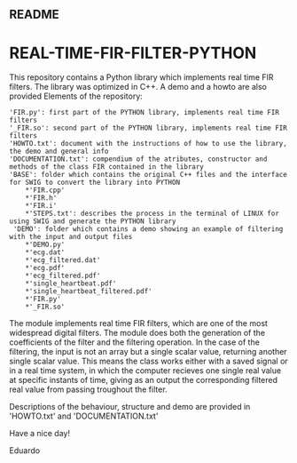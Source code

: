 README
------
# REAL-TIME-FIR-FILTER-PYTHON
This repository contains a Python library which implements real time FIR filters. The library was optimized in C++. A demo and a howto are also provided
Elements of the repository:

    'FIR.py': first part of the PYTHON library, implements real time FIR filters
    '_FIR.so': second part of the PYTHON library, implements real time FIR filters
    'HOWTO.txt': document with the instructions of how to use the library, the demo and general info
    'DOCUMENTATION.txt': compendium of the atributes, constructor and methods of the class FIR contained in the library
    'BASE': folder which contains the original C++ files and the interface for SWIG to convert the library into PYTHON
        *'FIR.cpp'
        *'FIR.h'
        *'FIR.i'
        *'STEPS.txt': describes the process in the terminal of LINUX for using SWIG and generate the PYTHON library
     'DEMO': folder which contains a demo showing an example of filtering with the input and output files
        *'DEMO.py'
        *'ecg.dat'
        *'ecg_filtered.dat'
        *'ecg.pdf'
        *'ecg_filtered.pdf'
        *'single_heartbeat.pdf'
        *'single_heartbeat_filtered.pdf'
        *'FIR.py'
        *'_FIR.so'

The module implements real time FIR filters, which are one of the most widespread digital filters. The module does both the generation of the coefficients of the filter and the filtering operation. In the case of the filtering, the input is not an array but a single scalar value, returning another single scalar value. This means the class works either with a saved signal or in a real time system, in which the computer recieves one single real value at specific instants of time, giving as an output the corresponding filtered real value from passing troughout the filter.

Descriptions of the behaviour, structure and demo are provided in 'HOWTO.txt' and 'DOCUMENTATION.txt'

Have a nice day!

Eduardo
